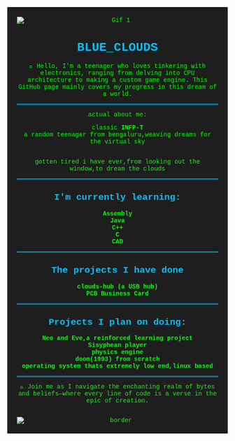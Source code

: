 <div style="border: 2px solid black; padding: 20px; background-color: #1e1e1e; color: #00ff00; font-family: 'Courier New', Courier, monospace; text-align: center;">
  <img src="https://i0.wp.com/media1.giphy.com/media/fUpvkRuLKE4xMBJLvH/200.gif" alt="Gif 1" style="display: block; margin: 0 auto;">

  <h1 style="color: #00bfff;">BLUE_CLOUDS</h1>

  <p>👋 Hello, I'm a teenager who loves tinkering with electronics, ranging from delving into CPU architecture to making a custom game engine. This GitHub page mainly covers my progress in this dream of a world.</p>


  <hr style="border: 1px solid #00bfff;">

  <p>
   actual about me:<br>
    <ul style="list-style: none; padding: 0;">
    <li>classic <b>INFP-T</li></b>
   <li>a random teenager from bengaluru,weaving dreams for the virtual sky</li></ul>
   <br>
   gotten tired i have ever,from looking out the window,to dream the clouds
   <br>
  
  </p>

  <hr style="border: 1px solid #00bfff;">

  <h2 style="color: #00bfff;">I'm currently learning:</h2>
  <ul style="list-style: none; padding: 0;">
    <li><b>Assembly</b></li>
    <li><b>Java</b></li>
    <li><b>C++</b></li>
    <li><b>C</b></li>
    <li><b>CAD</b></li>
  </ul>
  <hr style="border: 1px solid #00bfff;">
  <h2 style="color: #00bfff;">The projects I have done</h2>
  <ul style="list-style: none; padding: 0;">
    <li><b>clouds-hub (a USB hub)</b></li>
    <li><b>PCB Business Card</b></li>
  </ul>

  <hr style="border: 1px solid #00bfff;">

  <h2 style="color: #00bfff;">Projects I plan on doing:</h2>
  <ul style="list-style: none; padding: 0;">
    <li><b>Neo and Eve,a reinforced learning project</b></li>
    <li><b> Sisyphean player</b></li>
    <li><b>physics engine</b></li>
    <li><b>doom(1993) from scratch</b></li>
    <li><b>operating system thats extremely low end,linux based</b></li>
  </ul>

  <hr style="border: 1px solid #00bfff;">
  
  <p>🚀 Join me as I navigate the enchanting realm of bytes and beliefs—where every line of code is a verse in the epic of creation.</p>
  <hr>
<img src="https://github.com/user-attachments/assets/90259886-e1a0-46ac-85c2-37b069a1c85f" alt="border" style="display: block; margin: 0 auto;">
</div>

